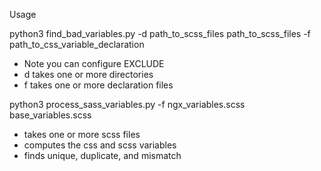 Usage

python3 find_bad_variables.py -d path_to_scss_files path_to_scss_files -f path_to_css_variable_declaration
- Note you can configure EXCLUDE
- d takes one or more directories
- f takes one or more declaration files

 python3 process_sass_variables.py -f ngx_variables.scss base_variables.scss
 - takes one or more scss files
 - computes the css and scss variables
 - finds unique, duplicate, and mismatch
